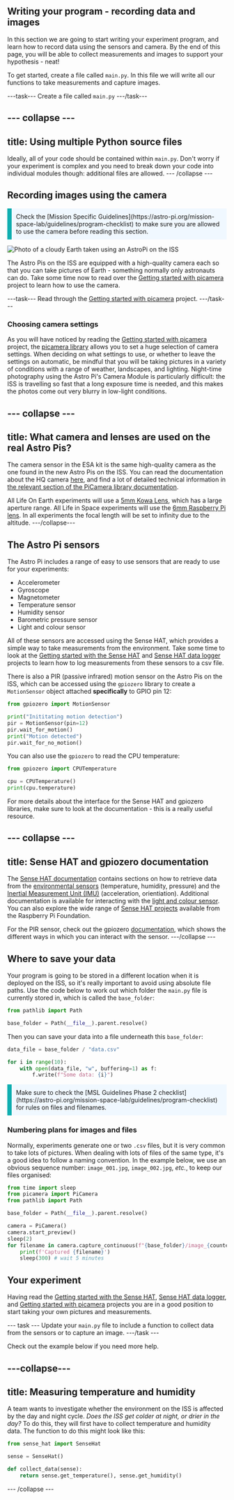 ## Writing your program - recording data and images

In this section we are going to start writing your experiment program, and learn how to record data using the sensors and camera. By the end of this page, you will be able to collect measurements and images to support your hypothesis - neat!

To get started, create a file called `main.py`. In this file we will write all our functions to take measurements and capture images.

---task---
Create a file called `main.py`
---/task---

--- collapse ---
---
title: Using multiple Python source files
---

Ideally, all of your code should be contained within `main.py`. Don't worry if your experiment is complex and you need to break down your code into individual modules though: additional files are allowed.
--- /collapse ---


## Recording images using the camera

<p style="border-left: solid; border-width:10px; border-color: #0faeb0; background-color: aliceblue; padding: 10px;">
Check the [Mission Specific Guidelines](https://astro-pi.org/mission-space-lab/guidelines/program-checklist) to make sure you are allowed to use the camera before reading this section.
</p>

![Photo of a cloudy Earth taken using an AstroPi on the ISS](images/zz_astropi_1_photo_193.jpg)

The Astro Pis on the ISS are equipped with a high-quality camera each so that you can take pictures of Earth - something normally only astronauts can do. Take some time now to read over the [Getting started with picamera](https://projects.raspberrypi.org/en/projects/getting-started-with-picamera/) project to learn how to use the camera.

---task---
Read through the [Getting started with picamera](https://projects.raspberrypi.org/en/projects/getting-started-with-picamera/) project.
---/task---

### Choosing camera settings 
As you will have noticed by reading the [Getting started with picamera](https://projects.raspberrypi.org/en/projects/getting-started-with-picamera/) project, the [picamera library](https://picamera.readthedocs.io/en/release-1.13/) allows you to set a huge selection of camera settings. When deciding on what settings to use, or whether to leave the settings on automatic, be mindful that you will be taking pictures in a variety of conditions with a range of weather, landscapes, and lighting. Night-time photography using the Astro Pi's Camera Module is particularly difficult: the ISS is travelling so fast that a long exposure time is needed, and this makes the photos come out very blurry in low-light conditions.

--- collapse ---
---
title: What camera and lenses are used on the real Astro Pis?
---
The camera sensor in the ESA kit is the same high-quality camera as the one found in the new Astro Pis on the ISS. You can read the documentation about the HQ camera [here](https://www.raspberrypi.org/documentation/hardware/camera/), and find a lot of detailed technical information in [the relevant section of the PiCamera library documentation](https://picamera.readthedocs.io/en/latest/fov.html#camera-hardware).

All Life On Earth experiments will use a [5mm Kowa Lens](https://lenses.kowa-usa.com/10mp-jc10m-series/397-lm5jc10m.html), which has a large aperture range. All Life in Space experiments will use the [6mm Raspberry Pi lens](https://uk.farnell.com/raspberry-pi/rpi-6mm-lens/rpi-6mm-wide-angle-lens/dp/3381607). In all experiments the focal length will be set to infinity due to the altitude.
---/collapse---


## The Astro Pi sensors

The Astro Pi includes a range of easy to use sensors that are ready to use for your experiments:

- Accelerometer
- Gyroscope
- Magnetometer
- Temperature sensor
- Humidity sensor
- Barometric pressure sensor
- Light and colour sensor

All of these sensors are accessed using the Sense HAT, which provides a simple way to take measurements from the environment. Take some time to look at the [Getting started with the Sense HAT](https://projects.raspberrypi.org/en/projects/getting-started-with-the-sense-hat/7) and [Sense HAT data logger](https://projects.raspberrypi.org/en/projects/sense-hat-data-logger/1) projects to learn how to log measurements from these sensors to a csv file.

There is also a PIR (passive infrared) motion sensor on the Astro Pis on the ISS, which can be accessed using the `gpiozero` library to create a `MotionSensor` object attached **specifically** to GPIO pin 12:

```python
from gpiozero import MotionSensor

print("Inititating motion detection")
pir = MotionSensor(pin=12)
pir.wait_for_motion()
print("Motion detected")
pir.wait_for_no_motion()
```


You can also use the `gpiozero` to read the CPU temperature: 

```python
from gpiozero import CPUTemperature

cpu = CPUTemperature()
print(cpu.temperature)
```

For more details about the interface for the Sense HAT and gpiozero libraries, make sure to look at the documentation - this is a really useful resource.

--- collapse ---
---
title: Sense HAT and gpiozero documentation
---
The [Sense HAT documentation](https://pythonhosted.org/sense-hat/) contains sections on how to retrieve data from the [environmental sensors](https://pythonhosted.org/sense-hat/api/#environmental-sensors) (temperature, humidity, pressure) and the [Inertial Measurement Unit (IMU)](https://pythonhosted.org/sense-hat/api/#imu-sensor) (acceleration, orientiation). Additional documentation is available for interacting with the [light and colour sensor](https://gist.github.com/boukeas/e46ab3558b33d2f554192a9b4265b85f). You can also explore the wide range of [Sense HAT projects](https://projects.raspberrypi.org/en/projects?hardware%5B%5D=sense-hat) available from the Raspberry Pi Foundation.

For the PIR sensor, check out the gpiozero [documentation](https://gpiozero.readthedocs.io/en/stable/api_input.html#motionsensor-d-sun-pir), which shows the different ways in which you can interact with the sensor.
---/collapse ---

## Where to save your data

Your program is going to be stored in a different location when it is deployed on the ISS, so it's really important to avoid using absolute file paths. Use the code below to work out which folder the `main.py` file is currently stored in, which is called the `base_folder`:

```python
from pathlib import Path

base_folder = Path(__file__).parent.resolve()
```

Then you can save your data into a file underneath this `base_folder`:

```python
data_file = base_folder / "data.csv"

for i in range(10):
    with open(data_file, "w", buffering=1) as f:
        f.write(f"Some data: {i}")
```

<p style="border-left: solid; border-width:10px; border-color: #0faeb0; background-color: aliceblue; padding: 10px;">
Make sure to check the [MSL Guidelines Phase 2 checklist](https://astro-pi.org/mission-space-lab/guidelines/program-checklist) for rules on files and filenames.
</p>

### Numbering plans for images and files

Normally, experiments generate one or two `.csv` files, but it is very common to take lots of pictures. When dealing with lots of files of the same type, it's a good idea to follow a naming convention. In the example below, we use an obvious sequence number: `image_001.jpg`, `image_002.jpg`, _etc._, to keep our files organised:

```python
from time import sleep
from picamera import PiCamera
from pathlib import Path

base_folder = Path(__file__).parent.resolve()

camera = PiCamera()
camera.start_preview()
sleep(2)
for filename in camera.capture_continuous(f"{base_folder}/image_{counter:03d}.jpg"):
    print(f'Captured {filename}')
    sleep(300) # wait 5 minutes
```

## Your experiment

Having read the [Getting started with the Sense HAT](https://projects.raspberrypi.org/en/projects/getting-started-with-the-sense-hat/7), [Sense HAT data logger](https://projects.raspberrypi.org/en/projects/sense-hat-data-logger/1), and [Getting started with picamera](https://projects.raspberrypi.org/en/projects/getting-started-with-picamera/) projects you are in a good position to start taking your own pictures and measurements.

--- task ---
Update your `main.py` file to include a function to collect data from the sensors or to capture an image.
---/task ---

Check out the example below if you need more help.

---collapse---
---
title: Measuring temperature and humidity
---

A team wants to investigate whether the environment on the ISS is affected by the day and night cycle. _Does the ISS get colder at night, or drier in the day?_ To do this, they will first have to collect temperature and humidity data. The function to do this might look like this:

```python
from sense_hat import SenseHat

sense = SenseHat()

def collect_data(sense):
    return sense.get_temperature(), sense.get_humidity()
```
--- /collapse ---
